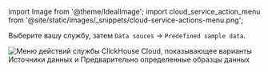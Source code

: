 import Image from '@theme/IdealImage';
import cloud_service_action_menu from '@site/static/images/_snippets/cloud-service-actions-menu.png';

Выберите вашу службу, затем `Data souces` -> `Predefined sample data`.

<Image size="md" img={cloud_service_action_menu} alt="Меню действий службы ClickHouse Cloud, показывающее варианты Источники данных и Предварительно определенные образцы данных" border />
